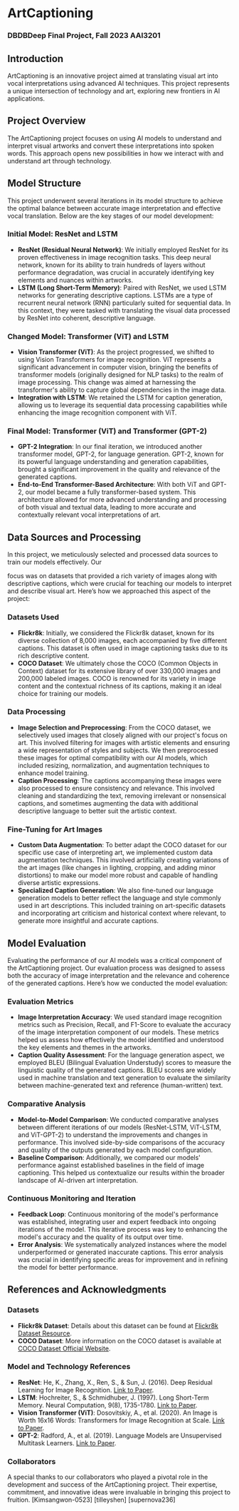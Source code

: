 # ArtCaptioning
### DBDBDeep Final Project, Fall 2023 AAI3201

## Introduction
ArtCaptioning is an innovative project aimed at translating visual art into vocal interpretations using advanced AI techniques. This project represents a unique intersection of technology and art, exploring new frontiers in AI applications.

## Project Overview
The ArtCaptioning project focuses on using AI models to understand and interpret visual artworks and convert these interpretations into spoken words. This approach opens new possibilities in how we interact with and understand art through technology.

## Model Structure
This project underwent several iterations in its model structure to achieve the optimal balance between accurate image interpretation and effective vocal translation. Below are the key stages of our model development:

### Initial Model: ResNet and LSTM
- **ResNet (Residual Neural Network)**: We initially employed ResNet for its proven effectiveness in image recognition tasks. This deep neural network, known for its ability to train hundreds of layers without performance degradation, was crucial in accurately identifying key elements and nuances within artworks.
- **LSTM (Long Short-Term Memory)**: Paired with ResNet, we used LSTM networks for generating descriptive captions. LSTMs are a type of recurrent neural network (RNN) particularly suited for sequential data. In this context, they were tasked with translating the visual data processed by ResNet into coherent, descriptive language.

### Changed Model: Transformer (ViT) and LSTM
- **Vision Transformer (ViT)**: As the project progressed, we shifted to using Vision Transformers for image recognition. ViT represents a significant advancement in computer vision, bringing the benefits of transformer models (originally designed for NLP tasks) to the realm of image processing. This change was aimed at harnessing the transformer's ability to capture global dependencies in the image data.
- **Integration with LSTM**: We retained the LSTM for caption generation, allowing us to leverage its sequential data processing capabilities while enhancing the image recognition component with ViT.

### Final Model: Transformer (ViT) and Transformer (GPT-2)
- **GPT-2 Integration**: In our final iteration, we introduced another transformer model, GPT-2, for language generation. GPT-2, known for its powerful language understanding and generation capabilities, brought a significant improvement in the quality and relevance of the generated captions.
- **End-to-End Transformer-Based Architecture**: With both ViT and GPT-2, our model became a fully transformer-based system. This architecture allowed for more advanced understanding and processing of both visual and textual data, leading to more accurate and contextually relevant vocal interpretations of art.

## Data Sources and Processing

In this project, we meticulously selected and processed data sources to train our models effectively. Our

focus was on datasets that provided a rich variety of images along with descriptive captions, which were crucial for teaching our models to interpret and describe visual art. Here’s how we approached this aspect of the project:

### Datasets Used
- **Flickr8k**: Initially, we considered the Flickr8k dataset, known for its diverse collection of 8,000 images, each accompanied by five different captions. This dataset is often used in image captioning tasks due to its rich descriptive content.
- **COCO Dataset**: We ultimately chose the COCO (Common Objects in Context) dataset for its extensive library of over 330,000 images and 200,000 labeled images. COCO is renowned for its variety in image content and the contextual richness of its captions, making it an ideal choice for training our models.

### Data Processing
- **Image Selection and Preprocessing**: From the COCO dataset, we selectively used images that closely aligned with our project's focus on art. This involved filtering for images with artistic elements and ensuring a wide representation of styles and subjects. We then preprocessed these images for optimal compatibility with our AI models, which included resizing, normalization, and augmentation techniques to enhance model training.
- **Caption Processing**: The captions accompanying these images were also processed to ensure consistency and relevance. This involved cleaning and standardizing the text, removing irrelevant or nonsensical captions, and sometimes augmenting the data with additional descriptive language to better suit the artistic context.

### Fine-Tuning for Art Images
- **Custom Data Augmentation**: To better adapt the COCO dataset for our specific use case of interpreting art, we implemented custom data augmentation techniques. This involved artificially creating variations of the art images (like changes in lighting, cropping, and adding minor distortions) to make our model more robust and capable of handling diverse artistic expressions.
- **Specialized Caption Generation**: We also fine-tuned our language generation models to better reflect the language and style commonly used in art descriptions. This included training on art-specific datasets and incorporating art criticism and historical context where relevant, to generate more insightful and accurate captions.

## Model Evaluation

Evaluating the performance of our AI models was a critical component of the ArtCaptioning project. Our evaluation process was designed to assess both the accuracy of image interpretation and the relevance and coherence of the generated captions. Here’s how we conducted the model evaluation:

### Evaluation Metrics
- **Image Interpretation Accuracy**: We used standard image recognition metrics such as Precision, Recall, and F1-Score to evaluate the accuracy of the image interpretation component of our models. These metrics helped us assess how effectively the model identified and understood the key elements and themes in the artworks.
- **Caption Quality Assessment**: For the language generation aspect, we employed BLEU (Bilingual Evaluation Understudy) scores to measure the linguistic quality of the generated captions. BLEU scores are widely used in machine translation and text generation to evaluate the similarity between machine-generated text and reference (human-written) text.

### Comparative Analysis
- **Model-to-Model Comparison**: We conducted comparative analyses between different iterations of our models (ResNet-LSTM, ViT-LSTM, and ViT-GPT-2) to understand the improvements and changes in performance. This involved side-by-side comparisons of the accuracy and quality of the outputs generated by each model configuration.
- **Baseline Comparison**: Additionally, we compared our models' performance against established baselines in the field of image captioning. This helped us contextualize our results within the broader landscape of AI-driven art interpretation.

### Continuous Monitoring and Iteration
- **Feedback Loop**: Continuous monitoring of the model's performance was established, integrating user and expert feedback into ongoing iterations of the model. This iterative process was key to enhancing the model's accuracy and the quality of its output over time.
- **Error Analysis**: We systematically analyzed instances where the model underperformed or generated inaccurate captions. This error analysis was crucial in identifying specific areas for improvement and in refining the model for better performance.

## References and Acknowledgments

### Datasets
- **Flickr8k Dataset**: Details about this dataset can be found at [Flickr8k Dataset Resource](https://example-link-to-flickr8k-dataset.com).
- **COCO Dataset**: More information on the COCO dataset is available at [COCO Dataset Official Website](https://cocodataset.org/).

### Model and Technology References
- **ResNet**: He, K., Zhang, X., Ren, S., & Sun, J. (2016). Deep Residual Learning for Image Recognition. [Link to Paper](https://www.cv-foundation.org/openaccess/content_cvpr_2016/html/He_Deep_Residual_Learning_CVPR_2016_paper.html).
- **LSTM**: Hochreiter, S., & Schmidhuber, J. (1997). Long Short-Term Memory. Neural Computation, 9(8), 1735-1780. [Link to Paper](https://www.mitpressjournals.org/doi/abs/10.1162/neco.1997.9.8.1735).
- **Vision Transformer (ViT)**: Dosovitskiy, A., et al. (2020). An Image is Worth 16x16 Words: Transformers for Image Recognition at Scale. [Link to Paper](https://arxiv.org/abs/2010.11929).
- **GPT-2**: Radford, A., et al. (2019). Language Models are Unsupervised Multitask Learners. [Link to Paper](https://openai.com/blog/better-language-models/).

### Collaborators
A special thanks to our collaborators who played a pivotal role in the development and success of the ArtCaptioning project. Their expertise, commitment, and innovative ideas were invaluable in bringing this project to fruition.
[Kimsangwon-0523]
[tilleyshen]
[supernova236]
